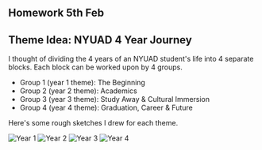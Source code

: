 ## Homework 5th Feb

## Theme Idea: NYUAD 4 Year Journey

I thought of dividing the 4 years of an NYUAD student's life into 4 separate blocks. Each block can be worked upon by 4 groups.

- Group 1 (year 1 theme): The Beginning
- Group 2 (year 2 theme): Academics
- Group 3 (year 3 theme): Study Away & Cultural Immersion
- Group 4 (year 4 theme): Graduation, Career & Future

Here's some rough sketches I drew for each theme.

![Year 1](https://github.com/rs7358/MachineLab/blob/main/pictures/year1.jpg)
![Year 2](https://github.com/rs7358/MachineLab/blob/main/pictures/year2.png)
![Year 3](https://github.com/rs7358/MachineLab/blob/main/pictures/year3.png)
![Year 4](https://github.com/rs7358/MachineLab/blob/main/pictures/year4.png)
